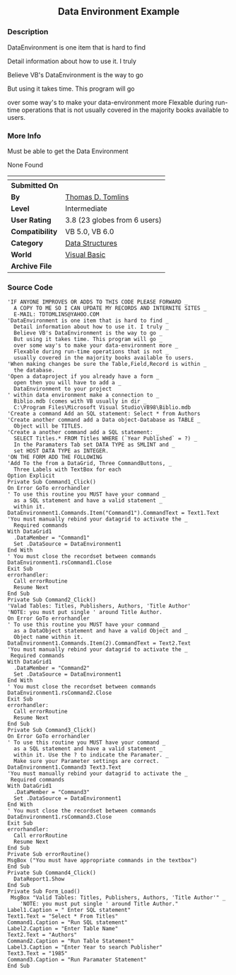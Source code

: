 ﻿<div align="center">

## Data Environment Example


</div>

### Description

DataEnvironment is one item that is hard to find

Detail information about how to use it. I truly

Believe VB's DataEnvironment is the way to go

But using it takes time. This program will go

over some way's to make your data-environment more Flexable during run-time operations that is not usually covered in the majority books available to users.
 
### More Info
 
Must be able to get the Data Environment

None Found


<span>             |<span>
---                |---
**Submitted On**   |
**By**             |[Thomas D\. Tomlins](https://github.com/Planet-Source-Code/PSCIndex/blob/master/ByAuthor/thomas-d-tomlins.md)
**Level**          |Intermediate
**User Rating**    |3.8 (23 globes from 6 users)
**Compatibility**  |VB 5\.0, VB 6\.0
**Category**       |[Data Structures](https://github.com/Planet-Source-Code/PSCIndex/blob/master/ByCategory/data-structures__1-33.md)
**World**          |[Visual Basic](https://github.com/Planet-Source-Code/PSCIndex/blob/master/ByWorld/visual-basic.md)
**Archive File**   |[](https://github.com/Planet-Source-Code/thomas-d-tomlins-data-environment-example__1-6981/archive/master.zip)





### Source Code

```
'IF ANYONE IMPROVES OR ADDS TO THIS CODE PLEASE FORWARD _
  A COPY TO ME SO I CAN UPDATE MY RECORDS AND INTERNITE SITES _
  E-MAIL: TDTOMLINS@YAHOO.COM
'DataEnvironment is one item that is hard to find _
  Detail information about how to use it. I truly _
  Believe VB's DataEnvironment is the way to go _
  But using it takes time. This program will go _
  over some way's to make your data-environment more _
  Flexable during run-time operations that is not _
  usually covered in the majority books available to users.
'When making changes be sure the Table,Field,Record is within _
  the database.
'Open a dataproject if you already have a form _
  open then you will have to add a _
  DataEnvironment to your project
' within data environment make a connection to _
  Biblio.mdb (comes with VB usually in dir _
  C:\Program Files\Microsoft Visual Studio\VB98\Biblio.mdb
'Create a command Add an SQL statement: Select * from Authors
'Create another command add a Data object-Database as TABLE _
  Object will be TITLES.
'Create a another command add a SQL statement: _
  SELECT Titles.* FROM Titles WHERE (`Year Published` = ?) _
  In the Paramaters Tab set DATA TYPE as SMLINT and _
  set HOST DATA TYPE as INTEGER.
'ON THE FORM ADD THE FOLLOWING
'Add To the from a DataGrid, Three CommandButtons, _
  Three Labels with TextBox for each
Option Explicit
Private Sub Command1_Click()
On Error GoTo errorhandler
' To use this routine you MUST have your command _
  as a SQL statement and have a valid statement _
  within it.
DataEnvironment1.Commands.Item("Command1").CommandText = Text1.Text
'You must manually rebind your datagrid to activate the _
  Required commands
With DataGrid1
  .DataMember = "Command1"
  Set .DataSource = DataEnvironment1
End With
' You must close the recordset between commands
DataEnvironment1.rsCommand1.Close
Exit Sub
errorhandler:
  Call errorRoutine
  Resume Next
End Sub
Private Sub Command2_Click()
'Valad Tables: Titles, Publishers, Authors, 'Title Author'
'NOTE: you must put single ' around Title Author.
On Error GoTo errorhandler
' To use this routine you MUST have your command _
  as a DataObject statement and have a valid Object and _
  Object name within it.
DataEnvironment1.Commands.Item(2).CommandText = Text2.Text
'You must manually rebind your datagrid to activate the _
 Required commands
With DataGrid1
  .DataMember = "Command2"
  Set .DataSource = DataEnvironment1
End With
' You must close the recordset between commands
DataEnvironment1.rsCommand2.Close
Exit Sub
errorhandler:
  Call errorRoutine
  Resume Next
End Sub
Private Sub Command3_Click()
On Error GoTo errorhandler
' To use this routine you MUST have your command _
  as a SQL statement and have a valid statement _
  within it. Use the ? to indicate the Paramater. _
  Make sure your Parameter settings are correct.
DataEnvironment1.Command3 Text3.Text
'You must manually rebind your datagrid to activate the _
 Required commands
With DataGrid1
  .DataMember = "Command3"
  Set .DataSource = DataEnvironment1
End With
' You must close the recordset between commands
DataEnvironment1.rsCommand3.Close
Exit Sub
errorhandler:
  Call errorRoutine
  Resume Next
End Sub
Private Sub errorRoutine()
MsgBox ("You must have appropriate commands in the textbox")
End Sub
Private Sub Command4_Click()
  DataReport1.Show
End Sub
Private Sub Form_Load()
 MsgBox "Valid Tables: Titles, Publishers, Authors, 'Title Author'" _
    'NOTE: you must put single ' around Title Author."
Label1.Caption = " Enter SQL statement"
Text1.Text = "Select * From Titles"
Command1.Caption = "Run SQL statement"
Label2.Caption = "Enter Table Name"
Text2.Text = "Authors"
Command2.Caption = "Run Table Statement"
Label3.Caption = "Enter Year to search Publisher"
Text3.Text = "1985"
Command3.Caption = "Run Paramater Statement"
End Sub
```

